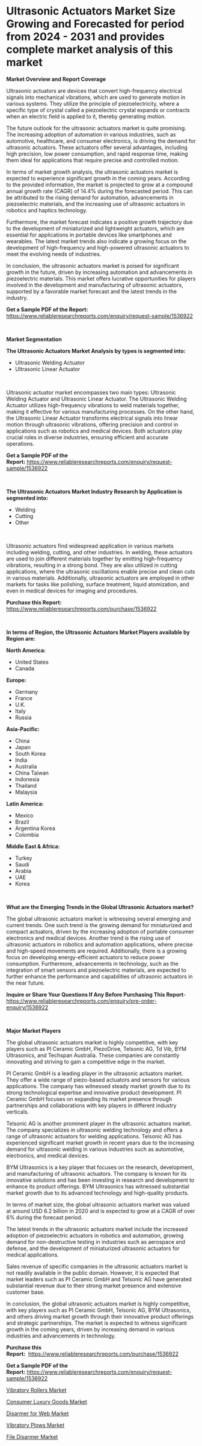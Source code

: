 <p><h1>Ultrasonic Actuators Market Size Growing and Forecasted for period from 2024 - 2031 and provides complete market analysis of this market</h1></p><p><strong>Market Overview and Report Coverage</strong></p>
<p><p>Ultrasonic actuators are devices that convert high-frequency electrical signals into mechanical vibrations, which are used to generate motion in various systems. They utilize the principle of piezoelectricity, where a specific type of crystal called a piezoelectric crystal expands or contracts when an electric field is applied to it, thereby generating motion.</p><p>The future outlook for the ultrasonic actuators market is quite promising. The increasing adoption of automation in various industries, such as automotive, healthcare, and consumer electronics, is driving the demand for ultrasonic actuators. These actuators offer several advantages, including high precision, low power consumption, and rapid response time, making them ideal for applications that require precise and controlled motion.</p><p>In terms of market growth analysis, the ultrasonic actuators market is expected to experience significant growth in the coming years. According to the provided information, the market is projected to grow at a compound annual growth rate (CAGR) of 14.4% during the forecasted period. This can be attributed to the rising demand for automation, advancements in piezoelectric materials, and the increasing use of ultrasonic actuators in robotics and haptics technology.</p><p>Furthermore, the market forecast indicates a positive growth trajectory due to the development of miniaturized and lightweight actuators, which are essential for applications in portable devices like smartphones and wearables. The latest market trends also indicate a growing focus on the development of high-frequency and high-powered ultrasonic actuators to meet the evolving needs of industries.</p><p>In conclusion, the ultrasonic actuators market is poised for significant growth in the future, driven by increasing automation and advancements in piezoelectric materials. This market offers lucrative opportunities for players involved in the development and manufacturing of ultrasonic actuators, supported by a favorable market forecast and the latest trends in the industry.</p></p>
<p><strong>Get a Sample PDF of the Report:</strong> <a href="https://www.reliableresearchreports.com/enquiry/request-sample/1536922">https://www.reliableresearchreports.com/enquiry/request-sample/1536922</a></p>
<p>&nbsp;</p>
<p><strong>Market Segmentation</strong></p>
<p><strong>The Ultrasonic Actuators Market Analysis by types is segmented into:</strong></p>
<p><ul><li>Ultrasonic Welding Actuator</li><li>Ultrasonic Linear Actuator</li></ul></p>
<p>&nbsp;</p>
<p><p>Ultrasonic actuator market encompasses two main types: Ultrasonic Welding Actuator and Ultrasonic Linear Actuator. The Ultrasonic Welding Actuator utilizes high-frequency vibrations to weld materials together, making it effective for various manufacturing processes. On the other hand, the Ultrasonic Linear Actuator transforms electrical signals into linear motion through ultrasonic vibrations, offering precision and control in applications such as robotics and medical devices. Both actuators play crucial roles in diverse industries, ensuring efficient and accurate operations.</p></p>
<p><strong>Get a Sample PDF of the Report:</strong>&nbsp;<a href="https://www.reliableresearchreports.com/enquiry/request-sample/1536922">https://www.reliableresearchreports.com/enquiry/request-sample/1536922</a></p>
<p>&nbsp;</p>
<p><strong>The Ultrasonic Actuators Market Industry Research by Application is segmented into:</strong></p>
<p><ul><li>Welding</li><li>Cutting</li><li>Other</li></ul></p>
<p>&nbsp;</p>
<p><p>Ultrasonic actuators find widespread application in various markets including welding, cutting, and other industries. In welding, these actuators are used to join different materials together by emitting high-frequency vibrations, resulting in a strong bond. They are also utilized in cutting applications, where the ultrasonic oscillations enable precise and clean cuts in various materials. Additionally, ultrasonic actuators are employed in other markets for tasks like polishing, surface treatment, liquid atomization, and even in medical devices for imaging and procedures.</p></p>
<p><strong>Purchase this Report:</strong>&nbsp; <a href="https://www.reliableresearchreports.com/purchase/1536922">https://www.reliableresearchreports.com/purchase/1536922</a></p>
<p>&nbsp;</p>
<p><strong>In terms of Region, the Ultrasonic Actuators Market Players available by Region are:</strong></p>
<p>
    <p> <strong> North America: </strong>
        <ul>
            <li>United States</li>
            <li>Canada</li>
        </ul>
        </p> 
    <p> <strong> Europe: </strong>
        <ul>
            <li>Germany</li>
            <li>France</li>
            <li>U.K.</li>
            <li>Italy</li>
            <li>Russia</li>
        </ul>
        </p> 
    <p> <strong> Asia-Pacific: </strong>
        <ul>
            <li>China</li>
            <li>Japan</li>
            <li>South Korea</li>
            <li>India</li>
            <li>Australia</li>
            <li>China Taiwan</li>
            <li>Indonesia</li>
            <li>Thailand</li>
            <li>Malaysia</li>
        </ul>
        </p> 
    <p> <strong> Latin America: </strong>
        <ul>
            <li>Mexico</li>
            <li>Brazil</li>
            <li>Argentina Korea</li>
            <li>Colombia</li>
        </ul>
        </p> 
    <p> <strong> Middle East & Africa: </strong>
        <ul>
            <li>Turkey</li>
            <li>Saudi</li>
            <li>Arabia</li>
            <li>UAE</li>
            <li>Korea</li>
        </ul>
    </p>
    </p>
<p>&nbsp;</p>
<p><strong>What are the Emerging Trends in the Global Ultrasonic Actuators market?</strong></p>
<p><p>The global ultrasonic actuators market is witnessing several emerging and current trends. One such trend is the growing demand for miniaturized and compact actuators, driven by the increasing adoption of portable consumer electronics and medical devices. Another trend is the rising use of ultrasonic actuators in robotics and automation applications, where precise and high-speed movements are required. Additionally, there is a growing focus on developing energy-efficient actuators to reduce power consumption. Furthermore, advancements in technology, such as the integration of smart sensors and piezoelectric materials, are expected to further enhance the performance and capabilities of ultrasonic actuators in the near future.</p></p>
<p><strong>Inquire or Share Your Questions If Any Before Purchasing This Report</strong>- <a href="https://www.reliableresearchreports.com/enquiry/pre-order-enquiry/1536922">https://www.reliableresearchreports.com/enquiry/pre-order-enquiry/1536922</a></p>
<p>&nbsp;</p>
<p><strong>Major Market Players</strong></p>
<p><p>The global ultrasonic actuators market is highly competitive, with key players such as PI Ceramic GmbH, PiezoDrive, Telsonic AG, Td Vib, BYM Ultrasonics, and Techspan Australia. These companies are constantly innovating and striving to gain a competitive edge in the market.</p><p>PI Ceramic GmbH is a leading player in the ultrasonic actuators market. They offer a wide range of piezo-based actuators and sensors for various applications. The company has witnessed steady market growth due to its strong technological expertise and innovative product development. PI Ceramic GmbH focuses on expanding its market presence through partnerships and collaborations with key players in different industry verticals.</p><p>Telsonic AG is another prominent player in the ultrasonic actuators market. The company specializes in ultrasonic welding technology and offers a range of ultrasonic actuators for welding applications. Telsonic AG has experienced significant market growth in recent years due to the increasing demand for ultrasonic welding in various industries such as automotive, electronics, and medical devices.</p><p>BYM Ultrasonics is a key player that focuses on the research, development, and manufacturing of ultrasonic actuators. The company is known for its innovative solutions and has been investing in research and development to enhance its product offerings. BYM Ultrasonics has witnessed substantial market growth due to its advanced technology and high-quality products.</p><p>In terms of market size, the global ultrasonic actuators market was valued at around USD 6.2 billion in 2020 and is expected to grow at a CAGR of over 6% during the forecast period.</p><p>The latest trends in the ultrasonic actuators market include the increased adoption of piezoelectric actuators in robotics and automation, growing demand for non-destructive testing in industries such as aerospace and defense, and the development of miniaturized ultrasonic actuators for medical applications.</p><p>Sales revenue of specific companies in the ultrasonic actuators market is not readily available in the public domain. However, it is expected that market leaders such as PI Ceramic GmbH and Telsonic AG have generated substantial revenue due to their strong market presence and extensive customer base.</p><p>In conclusion, the global ultrasonic actuators market is highly competitive, with key players such as PI Ceramic GmbH, Telsonic AG, BYM Ultrasonics, and others driving market growth through their innovative product offerings and strategic partnerships. The market is expected to witness significant growth in the coming years, driven by increasing demand in various industries and advancements in technology.</p></p>
<p><strong>Purchase this Report:</strong>&nbsp;&nbsp;<a href="https://www.reliableresearchreports.com/purchase/1536922">https://www.reliableresearchreports.com/purchase/1536922</a></p>
<p></p>
<p><strong>Get a Sample PDF of the Report:</strong>&nbsp;<a href="https://www.reliableresearchreports.com/enquiry/request-sample/1536922">https://www.reliableresearchreports.com/enquiry/request-sample/1536922</a></p>
<p><p><a href="https://github.com/Triciasol/Market-Research-Report-List-1/blob/main/vibratory-rollers-market.md">Vibratory Rollers Market</a></p><p><a href="https://medium.com/@dorothybrooks53/decoding-consumer-luxury-goods-market-metrics-market-share-trends-and-growth-patterns-9b4633a8b47b">Consumer Luxury Goods Market</a></p><p><a href="https://medium.com/@dorothybrooks53/disarmer-for-web-market-analysis-and-sze-forecasted-for-period-from-2023-to-2030-d0a767ff5776">Disarmer for Web Market</a></p><p><a href="https://github.com/chartsaturn/Market-Research-Report-List-1/blob/main/vibratory-plows-market.md">Vibratory Plows Market</a></p><p><a href="https://medium.com/@dorothybrooks53/file-disarmer-market-share-evolution-and-market-growth-trends-2023-2030-b69744f9375e">File Disarmer Market</a></p></p>
